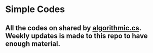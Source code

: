 # Simple Codes

## All the codes on shared by [algorithmic.cs](https://www.instagram.com/algorithmic.cs/). Weekly updates is made to this repo to have enough material.
